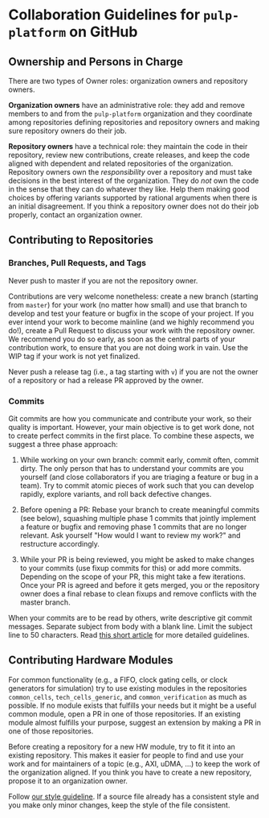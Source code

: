 # Collaboration Guidelines for `pulp-platform` on GitHub

## Ownership and Persons in Charge

There are two types of Owner roles: organization owners and repository
owners.

**Organization owners** have an administrative role: they add and remove
members to and from the `pulp-platform` organization and they coordinate
among repositories defining repositories and repository owners and making
sure repository owners do their job.

**Repository owners** have a technical role: they maintain the code in their
repository, review new contributions, create releases, and keep the code
aligned with dependent and related repositories of the organization.
Repository owners own the *responsibility* over a repository and must take
decisions in the best interest of the organization.  They do *not* own the
code in the sense that they can do whatever they like.  Help them making
good choices by offering variants supported by rational arguments when there
is an initial disagreement.  If you think a repository owner does not do
their job properly, contact an organization owner.

## Contributing to Repositories

### Branches, Pull Requests, and Tags

Never push to master if you are not the repository owner.

Contributions are very welcome nonetheless: create a new branch (starting
from `master`) for your work (no matter how small) and use that branch to
develop and test your feature or bugfix in the scope of your project.  If
you ever intend your work to become mainline (and we highly recommend you
do!), create a Pull Request to discuss your work with the repository owner.
We recommend you do so early, as soon as the central parts of your
contribution work, to ensure that you are not doing work in vain.  Use the
WIP tag if your work is not yet finalized.

Never push a release tag (i.e., a tag starting with `v`) if you are not the
owner of a repository or had a release PR approved by the owner.

### Commits

Git commits are how you communicate and contribute your work, so their
quality is important.  However, your main objective is to get work done, not
to create perfect commits in the first place.  To combine these aspects, we
suggest a three phase approach:

1. While working on your own branch: commit early, commit often, commit
   dirty.  The only person that has to understand your commits are you
   yourself (and close collaborators if you are triaging a feature or bug in
   a team).  Try to commit atomic pieces of work such that you can develop
   rapidly, explore variants, and roll back defective changes.

2. Before opening a PR: Rebase your branch to create meaningful commits (see
   below), squashing multiple phase 1 commits that jointly implement a
   feature or bugfix and removing phase 1 commits that are no longer
   relevant. Ask yourself "How would I want to review my work?" and
   restructure accordingly.

3. While your PR is being reviewed, you might be asked to make changes to
   your commits (use fixup commits for this) or add more commits.  Depending
   on the scope of your PR, this might take a few iterations.  Once your PR
   is agreed and before it gets merged, you or the repository owner does a
   final rebase to clean fixups and remove conflicts with the master branch.

When your commits are to be read by others, write descriptive git commit
messages.  Separate subject from body with a blank line.  Limit the subject
line to 50 characters.  Read [this short article][1] for more detailed
guidelines.

## Contributing Hardware Modules

For common functionality (e.g., a FIFO, clock gating cells, or clock
generators for simulation) try to use existing modules in the repositories
`common_cells`, `tech_cells_generic`, and `common_verification` as much as
possible.  If no module exists that fulfills your needs but it might be a
useful common module, open a PR in one of those repositories.  If an
existing module almost fulfills your purpose, suggest an extension by making
a PR in one of those repositories.

Before creating a repository for a new HW module, try to fit it into an
existing repository.  This makes it easier for people to find and use your
work and for maintainers of a topic (e.g., AXI, uDMA, ...) to keep the work
of the organization aligned.  If you think you have to create a new
repository, propose it to an organization owner.

Follow [our style guideline][2].  If a source file already has a consistent
style and you make only minor changes, keep the style of the file
consistent.

[1]: https://tbaggery.com/2008/04/19/a-note-about-git-commit-messages.html
[2]: https://github.com/lowRISC/style-guides/

